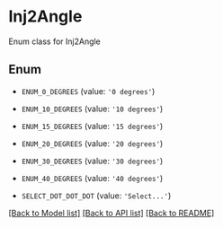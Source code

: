 # Inj2Angle

Enum class for Inj2Angle

## Enum

* `ENUM_0_DEGREES` (value: `'0 degrees'`)

* `ENUM_10_DEGREES` (value: `'10 degrees'`)

* `ENUM_15_DEGREES` (value: `'15 degrees'`)

* `ENUM_20_DEGREES` (value: `'20 degrees'`)

* `ENUM_30_DEGREES` (value: `'30 degrees'`)

* `ENUM_40_DEGREES` (value: `'40 degrees'`)

* `SELECT_DOT_DOT_DOT` (value: `'Select...'`)

[[Back to Model list]](../README.md#documentation-for-models) [[Back to API list]](../README.md#documentation-for-api-endpoints) [[Back to README]](../README.md)


